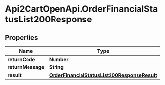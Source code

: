 # Api2CartOpenApi.OrderFinancialStatusList200Response

## Properties

Name | Type | Description | Notes
------------ | ------------- | ------------- | -------------
**returnCode** | **Number** |  | [optional] 
**returnMessage** | **String** |  | [optional] 
**result** | [**OrderFinancialStatusList200ResponseResult**](OrderFinancialStatusList200ResponseResult.md) |  | [optional] 


